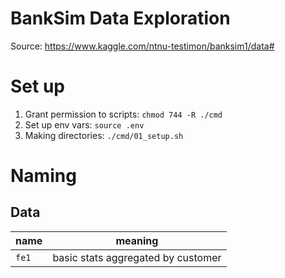 # BankSim Data Exploration
Source: https://www.kaggle.com/ntnu-testimon/banksim1/data#

# Set up
1. Grant permission to scripts: `chmod 744 -R ./cmd`
2. Set up env vars: `source .env`
3. Making directories: `./cmd/01_setup.sh`

# Naming
## Data
|name|meaning|
|---|---|
|`fe1`|basic stats aggregated by customer|